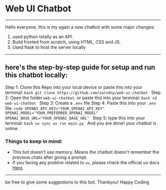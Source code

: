 # Web UI Chatbot
---
Hello everyone, this is my again a new chatbot with some major changes:
1. used python totally as an API.
2. Build fronted from scratch, using HTML, CSS and JS.
3. Used flask to host the server locally
---
## here's the step-by-step guide for setup and run this chatbot locally:
Step 1:
      Clone this Repo into your local device
      or
      paste this into your terminal:
      ```bash
git clone https://github.com/sarvdny/web-ui-chatbot
      ```
Step 2:
      Open the folder `web-ui-chatbot`.
      or
      paste this into your terminal:
      ```bash
cd web-ui-chatbot
      ```
Step 3:
      Create a `.env` file
Step 4:
      Paste this into your `.env` file:
      `code
OPENAI_API_KEY="YOUR_OPENAI_API_KEY"
OPENAI_MODEL="YOUR_PREFERRED_OPENAI_MODEL"
OPENAI_BASE_URL="YOUR_OPENAI_BASE_URL"
      `
Step 5:
      type this into your terminal:
      ```bash
uv sync
uv run main.py
      ```
And you are done! your chatbot is online.
### Things to keep in mind:
- This bot doesn't use memory. Means the chatbot doesn't remember the previous chats after giving a prompt.
- If you facing any problrm related to `uv`, please check the official uv docs [Here](https://docs.astral.sh/uv/).
---
be free to give some suggestions to this bot. Thankyou!
Happy Coding
